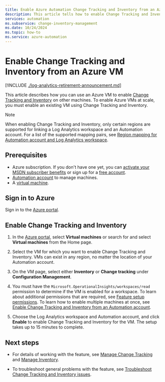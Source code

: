 ```yaml
---
title: Enable Azure Automation Change Tracking and Inventory from an Azure VM
description: This article tells how to enable Change Tracking and Inventory from an Azure VM.
services: automation
ms.subservice: change-inventory-management
ms.date: 10/24/2024
ms.topic: how-to
ms.service: azure-automation
---
```


# Enable Change Tracking and Inventory from an Azure VM

[!INCLUDE [./log-analytics-retirement-announcement.md](../includes/log-analytics-retirement-announcement.md)]

This article describes how you can use an Azure VM to enable [Change Tracking and Inventory](overview.md) on other machines. To enable Azure VMs at scale, you must enable an existing VM using Change Tracking and Inventory.

> [!NOTE]
> When enabling Change Tracking and Inventory, only certain regions are supported for linking a Log Analytics workspace and an Automation account. For a list of the supported mapping pairs, see [Region mapping for Automation account and Log Analytics workspace](../how-to/region-mappings.md).

## Prerequisites

* Azure subscription. If you don't have one yet, you can [activate your MSDN subscriber benefits](https://azure.microsoft.com/pricing/member-offers/msdn-benefits-details/) or sign up for a [free account](https://azure.microsoft.com/free/?WT.mc_id=A261C142F).
* [Automation account](../automation-security-overview.md) to manage machines.
* A [virtual machine](/azure/virtual-machines/windows/quick-create-portal).

## Sign in to Azure

Sign in to the [Azure portal](https://portal.azure.com).

## Enable Change Tracking and Inventory

1. In the [Azure portal](https://portal.azure.com), select **Virtual machines** or search for and select **Virtual machines** from the Home page.

2. Select the VM for which you want to enable Change Tracking and Inventory. VMs can exist in any region, no matter the location of your Automation account.

3. On the VM page, select either **Inventory** or **Change tracking** under **Configuration Management**.

4. You must have the `Microsoft.OperationalInsights/workspaces/read` permission to determine if the VM is enabled for a workspace. To learn about additional permissions that are required, see [Feature setup permissions](../automation-role-based-access-control.md#feature-setup-permissions). To learn how to enable multiple machines at once, see [Enable Change Tracking and Inventory from an Automation account](enable-from-automation-account.md).

5. Choose the Log Analytics workspace and Automation account, and click **Enable** to enable Change Tracking and Inventory for the VM. The setup takes up to 15 minutes to complete.

## Next steps

* For details of working with the feature, see [Manage Change Tracking](manage-change-tracking.md) and [Manage Inventory](manage-inventory-vms.md).

* To troubleshoot general problems with the feature, see [Troubleshoot Change Tracking and Inventory issues](../troubleshoot/change-tracking.md).

